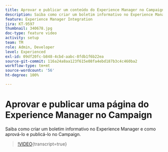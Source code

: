 ```yaml
---
title: Aprovar e publicar um conteúdo do Experience Manager no Campaign
description: Saiba como criar um boletim informativo no Experience Manager e como aprová-lo e publicá-lo no Campaign.
feature: Experience Manager Integration
jira: KT-9597
thumbnail: 340678.jpg
doc-type: feature video
activity: setup
team: TM
role: Admin, Developer
level: Experienced
exl-id: 09df20fc-b848-4cbd-aabc-8fdb1f6b22ea
source-git-commit: 116a24a8aa123f615e08fa4ebd187b3c4c460ba2
workflow-type: tm+mt
source-wordcount: '56'
ht-degree: 100%

---
```


# Aprovar e publicar uma página do Experience Manager no Campaign

Saiba como criar um boletim informativo no Experience Manager e como aprová-lo e publicá-lo no Campaign.

>[!VIDEO](https://video.tv.adobe.com/v/340678?quality=12&learn=on){transcript=true}

